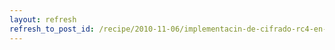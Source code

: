 ```yaml
---
layout: refresh
refresh_to_post_id: /recipe/2010-11-06/implementacin-de-cifrado-rc4-en-awk.html
---
```

